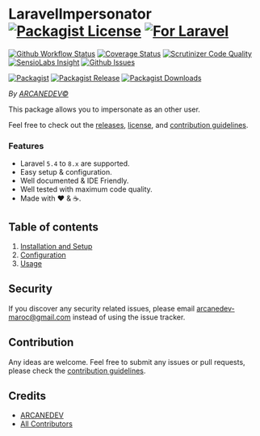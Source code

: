 # LaravelImpersonator [![Packagist License][badge_license]](LICENSE.md) [![For Laravel][badge_laravel]][link-github-repo]

[![Github Workflow Status][badge_build]][link-github-status]
[![Coverage Status][badge_coverage]][link-scrutinizer]
[![Scrutinizer Code Quality][badge_quality]][link-scrutinizer]
[![SensioLabs Insight][badge_insight]][link-insight]
[![Github Issues][badge_issues]][link-github-issues]

[![Packagist][badge_package]][link-packagist]
[![Packagist Release][badge_release]][link-packagist]
[![Packagist Downloads][badge_downloads]][link-packagist]

*By [ARCANEDEV&copy;](http://www.arcanedev.net/)*

This package allows you to impersonate as an other user.

Feel free to check out the [releases](https://github.com/ARCANEDEV/LaravelImpersonator/releases), [license](LICENSE.md), and [contribution guidelines](CONTRIBUTING.md).

### Features

  * Laravel `5.4` to `8.x` are supported.
  * Easy setup &amp; configuration.
  * Well documented &amp; IDE Friendly.
  * Well tested with maximum code quality.
  * Made with :heart: &amp; :coffee:.

## Table of contents

  1. [Installation and Setup](_docs/1-Installation-and-Setup.md)
  2. [Configuration](_docs/2-Configuration.md)
  3. [Usage](_docs/3-Usage.md)

## Security

If you discover any security related issues, please email arcanedev-maroc@gmail.com instead of using the issue tracker.

## Contribution

Any ideas are welcome. Feel free to submit any issues or pull requests, please check the [contribution guidelines](CONTRIBUTING.md).

## Credits

- [ARCANEDEV][link-author]
- [All Contributors][link-contributors]

[badge_license]:   https://img.shields.io/packagist/l/arcanedev/laravel-impersonator.svg?style=flat-square
[badge_laravel]:   https://img.shields.io/badge/Laravel-5.4%20to%208.x-orange.svg?style=flat-square
[badge_build]:     https://img.shields.io/github/workflow/status/ARCANEDEV/LaravelImpersonator/run-tests?style=flat-square
[badge_coverage]:  https://img.shields.io/scrutinizer/coverage/g/ARCANEDEV/LaravelImpersonator.svg?style=flat-square
[badge_quality]:   https://img.shields.io/scrutinizer/g/ARCANEDEV/LaravelImpersonator.svg?style=flat-square
[badge_insight]:   https://img.shields.io/sensiolabs/i/a9bfffe8-8d21-434c-a1cc-07bbbee97cb7.svg?style=flat-square
[badge_issues]:    https://img.shields.io/github/issues/ARCANEDEV/LaravelImpersonator.svg?style=flat-square
[badge_package]:   https://img.shields.io/badge/package-arcanedev/laravel--impersonator-blue.svg?style=flat-square
[badge_release]:   https://img.shields.io/packagist/v/arcanedev/laravel-impersonator.svg?style=flat-square
[badge_downloads]: https://img.shields.io/packagist/dt/arcanedev/laravel-impersonator.svg?style=flat-square

[link-author]:        https://github.com/arcanedev-maroc
[link-github-repo]:   https://github.com/ARCANEDEV/LaravelImpersonator
[link-github-status]: https://github.com/ARCANEDEV/LaravelImpersonator/actions
[link-github-issues]: https://github.com/ARCANEDEV/LaravelImpersonator/issues
[link-contributors]:  https://github.com/ARCANEDEV/LaravelImpersonator/graphs/contributors
[link-packagist]:     https://packagist.org/packages/arcanedev/laravel-impersonator
[link-scrutinizer]:   https://scrutinizer-ci.com/g/ARCANEDEV/LaravelImpersonator/?branch=master
[link-insight]:       https://insight.sensiolabs.com/projects/a9bfffe8-8d21-434c-a1cc-07bbbee97cb7
